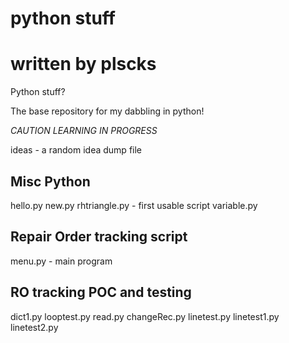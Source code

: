 # python stuff
# written by plscks

Python stuff?

The base repository for my dabbling in python!

*CAUTION*
*LEARNING IN PROGRESS*

ideas - a random idea dump file

Misc Python
-------------
hello.py
new.py
rhtriangle.py - first usable script
variable.py

Repair Order tracking script
-----------------------------
menu.py - main program

RO tracking POC and testing
----------------------------
dict1.py
looptest.py
read.py
changeRec.py
linetest.py
linetest1.py
linetest2.py
